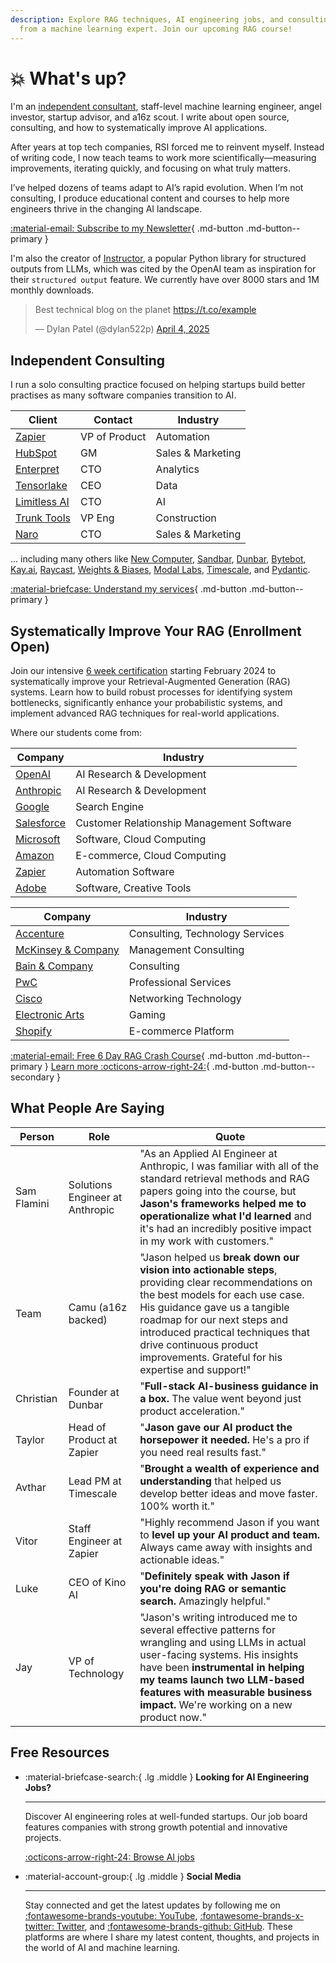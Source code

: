 ```yaml
---
description: Explore RAG techniques, AI engineering jobs, and consulting insights
  from a machine learning expert. Join our upcoming RAG course!
---
```


# :boom: What's up?

I'm an [independent consultant](./services.md), staff-level machine learning engineer, angel investor, startup advisor, and a16z scout. I write about open source, consulting, and how to systematically improve AI applications.

After years at top tech companies, RSI forced me to reinvent myself. Instead of writing code, I now teach teams to work more scientifically—measuring improvements, iterating quickly, and focusing on what truly matters.

I’ve helped dozens of teams adapt to AI’s rapid evolution. When I’m not consulting, I produce educational content and courses to help more engineers thrive in the changing AI landscape.

[:material-email: Subscribe to my Newsletter](https://dub.link/S4G5XGs){ .md-button .md-button--primary }

I'm also the creator of [Instructor](https://python.useinstructor.com/), a popular Python library for structured outputs from LLMs, which was cited by the OpenAI team as inspiration for their `structured output` feature. We currently have over 8000 stars and 1M monthly downloads.

<blockquote class="twitter-tweet"><p lang="en" dir="ltr">Best technical blog on the planet <a href="https://t.co/example">https://t.co/example</a></p>&mdash; Dylan Patel (@dylan522p) <a href="https://twitter.com/dylan522p/status/1975980076652167403">April 4, 2025</a></blockquote> <script async src="https://platform.twitter.com/widgets.js" charset="utf-8"></script>

## Independent Consulting

I run a solo consulting practice focused on helping startups build better practises as many software companies transition to AI.

| Client                                 | Contact       | Industry          |
| -------------------------------------- | ------------- | ----------------- |
| [Zapier](https://zapier.com/)          | VP of Product | Automation        |
| [HubSpot](https://hubspot.com/)        | GM            | Sales & Marketing |
| [Enterpret](https://enterpret.com/)    | CTO           | Analytics         |
| [Tensorlake](https://tensorlake.ai/)   | CEO           | Data              |
| [Limitless AI](http://limitless.ai/)   | CTO           | AI                |
| [Trunk Tools](https://trunktools.com/) | VP Eng        | Construction      |
| [Naro](http://narohq.com/)             | CTO           | Sales & Marketing |

... including many others like [New Computer](http://new.computer/), [Sandbar](https://sandbar.inc/), [Dunbar](https://trydunbar.com/), [Bytebot](https://bytebot.ai/), [Kay.ai](http://kay.ai/), [Raycast](https://raycast.com/), [Weights & Biases](https://wandb.ai/), [Modal Labs](https://modal.com/), [Timescale](https://timescale.com/), and [Pydantic](http://pydantic.dev/).

[:material-briefcase: Understand my services](./services.md){ .md-button .md-button--primary }

## Systematically Improve Your RAG (Enrollment Open)

Join our intensive [6 week certification](./systematically-improve-your-rag.md) starting February 2024 to systematically improve your Retrieval-Augmented Generation (RAG) systems. Learn how to build robust processes for identifying system bottlenecks, significantly enhance your probabilistic systems, and implement advanced RAG techniques for real-world applications.

Where our students come from:

<div class="grid two-columns" markdown="1">

| Company                              | Industry                                  |
| ------------------------------------ | ----------------------------------------- |
| [OpenAI](https://openai.com)         | AI Research & Development                 |
| [Anthropic](https://anthropic.com)   | AI Research & Development                 |
| [Google](https://google.com)         | Search Engine                             |
| [Salesforce](https://salesforce.com) | Customer Relationship Management Software |
| [Microsoft](https://microsoft.com)   | Software, Cloud Computing                 |
| [Amazon](https://amazon.com)         | E-commerce, Cloud Computing               |
| [Zapier](https://zapier.com)         | Automation Software                       |
| [Adobe](https://adobe.com)           | Software, Creative Tools                  |

| Company                                    | Industry                        |
| ------------------------------------------ | ------------------------------- |
| [Accenture](https://accenture.com)         | Consulting, Technology Services |
| [McKinsey & Company](https://mckinsey.com) | Management Consulting           |
| [Bain & Company](https://bain.com)         | Consulting                      |
| [PwC](https://pwc.com)                     | Professional Services           |
| [Cisco](https://cisco.com)                 | Networking Technology           |
| [Electronic Arts](https://ea.com)          | Gaming                          |
| [Shopify](https://shopify.com)             | E-commerce Platform             |

</div>

[:material-email: Free 6 Day RAG Crash Course](https://improvingrag.com){ .md-button .md-button--primary }
[Learn more :octicons-arrow-right-24:](./systematically-improve-your-rag.md){ .md-button .md-button--secondary }

## What People Are Saying

| Person      | Role                            | Quote                                                                                                                                                                                                                                                                                                                       |
| ----------- | ------------------------------- | --------------------------------------------------------------------------------------------------------------------------------------------------------------------------------------------------------------------------------------------------------------------------------------------------------------------------- |
| Sam Flamini | Solutions Engineer at Anthropic | "As an Applied AI Engineer at Anthropic, I was familiar with all of the standard retrieval methods and RAG papers going into the course, but **Jason's frameworks helped me to operationalize what I'd learned** and it's had an incredibly positive impact in my work with customers."                                     |
| Team        | Camu (a16z backed)              | "Jason helped us **break down our vision into actionable steps**, providing clear recommendations on the best models for each use case. His guidance gave us a tangible roadmap for our next steps and introduced practical techniques that drive continuous product improvements. Grateful for his expertise and support!" |
| Christian   | Founder at Dunbar               | "**Full-stack AI-business guidance in a box.** The value went beyond just product acceleration."                                                                                                                                                                                                                            |
| Taylor      | Head of Product at Zapier       | "**Jason gave our AI product the horsepower it needed.** He's a pro if you need real results fast."                                                                                                                                                                                                                         |
| Avthar      | Lead PM at Timescale            | "**Brought a wealth of experience and understanding** that helped us develop better ideas and move faster. 100% worth it."                                                                                                                                                                                                  |
| Vitor       | Staff Engineer at Zapier        | "Highly recommend Jason if you want to **level up your AI product and team.** Always came away with insights and actionable ideas."                                                                                                                                                                                         |
| Luke        | CEO of Kino AI                  | "**Definitely speak with Jason if you're doing RAG or semantic search.** Amazingly helpful."                                                                                                                                                                                                                                |
| Jay         | VP of Technology                | "Jason's writing introduced me to several effective patterns for wrangling and using LLMs in actual user-facing systems. His insights have been **instrumental in helping my teams launch two LLM-based features with measurable business impact.** We're working on a new product now."                                    |

## Free Resources

<div class="grid cards" markdown>

- :material-briefcase-search:{ .lg .middle } **Looking for AI Engineering Jobs?**

  ***

  Discover AI engineering roles at well-funded startups. Our job board features companies with strong growth potential and innovative projects.

  [:octicons-arrow-right-24: Browse AI jobs](https://jobs.applied-llms.org/)

- :material-account-group:{ .lg .middle } **Social Media**

  ***

  Stay connected and get the latest updates by following me on [:fontawesome-brands-youtube: YouTube](https://www.youtube.com/@jxnlco), [:fontawesome-brands-x-twitter: Twitter](https://x.com/jxnlco), and [:fontawesome-brands-github: GitHub](https://github.com/jxnl). These platforms are where I share my latest content, thoughts, and projects in the world of AI and machine learning.

</div>
